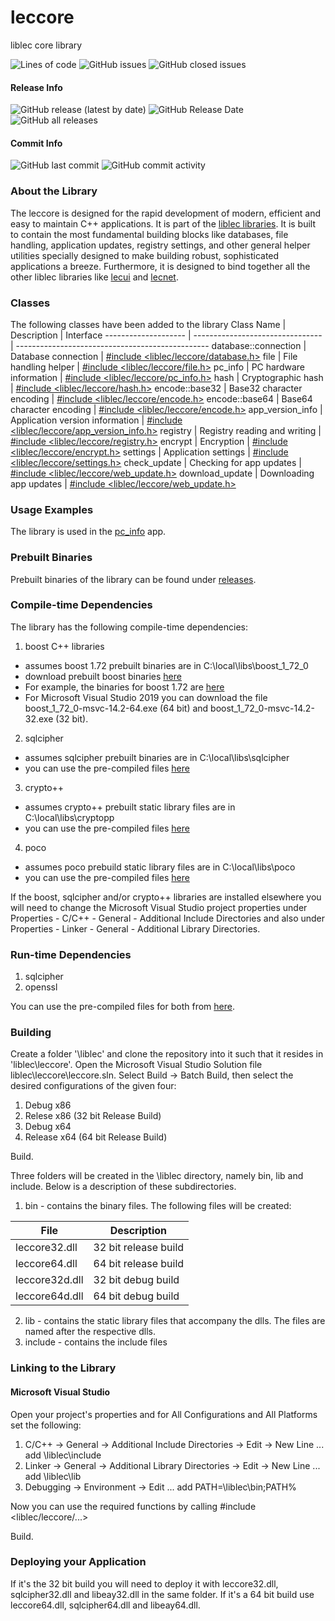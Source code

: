# leccore
liblec core library

<p>
  <img alt="Lines of code" src="https://img.shields.io/tokei/lines/github/alecmus/leccore">
  <img alt="GitHub issues" src="https://img.shields.io/github/issues-raw/alecmus/leccore">
  <img alt="GitHub closed issues" src="https://img.shields.io/github/issues-closed-raw/alecmus/leccore">
</p>

#### Release Info
<p>
  <img alt="GitHub release (latest by date)" src="https://img.shields.io/github/v/release/alecmus/leccore">
  <img alt="GitHub Release Date" src="https://img.shields.io/github/release-date/alecmus/leccore">
  <img alt="GitHub all releases" src="https://img.shields.io/github/downloads/alecmus/leccore/total">
</p>

#### Commit Info
<p>
  <img alt="GitHub last commit" src="https://img.shields.io/github/last-commit/alecmus/leccore">
  <img alt="GitHub commit activity" src="https://img.shields.io/github/commit-activity/y/alecmus/leccore">
</p>

### About the Library
The leccore is designed for the rapid development of modern, efficient and easy to maintain C++ applications.
It is part of the [liblec libraries](https://github.com/alecmus/liblec). It is built to contain the most
fundamental building blocks like databases, file handling, application updates, registry settings, and other general helper utilities
specially designed to make building robust, sophisticated applications a breeze. Furthermore, it is designed to
bind together all the other liblec libraries like [lecui](https://github.com/alecmus/lecui) and
[lecnet](https://github.com/alecmus/lecnet).

### Classes
The following classes have been added to the library
Class Name           | Description                      | Interface
-------------------- | -------------------------------- | ------------------------------------------------
database::connection | Database connection              | [#include <liblec/leccore/database.h>](https://github.com/alecmus/leccore/blob/master/database.h)
file                 | File handling helper             | [#include <liblec/leccore/file.h>](https://github.com/alecmus/leccore/blob/master/file.h)
pc_info              | PC hardware information          | [#include <liblec/leccore/pc_info.h>](https://github.com/alecmus/leccore/blob/master/pc_info.h)
hash                 | Cryptographic hash               | [#include <liblec/leccore/hash.h>](https://github.com/alecmus/leccore/blob/master/hash.h)
encode::base32       | Base32 character encoding        | [#include <liblec/leccore/encode.h>](https://github.com/alecmus/leccore/blob/master/encode.h)
encode::base64       | Base64 character encoding        | [#include <liblec/leccore/encode.h>](https://github.com/alecmus/leccore/blob/master/encode.h)
app_version_info     | Application version information  | [#include <liblec/leccore/app_version_info.h>](https://github.com/alecmus/leccore/blob/master/app_version_info.h)
registry             | Registry reading and writing     | [#include <liblec/leccore/registry.h>](https://github.com/alecmus/leccore/blob/master/registry.h)
encrypt              | Encryption                       | [#include <liblec/leccore/encrypt.h>](https://github.com/alecmus/leccore/blob/master/encrypt.h)
settings             | Application settings             | [#include <liblec/leccore/settings.h>](https://github.com/alecmus/leccore/blob/master/settings.h)
check_update         | Checking for app updates         | [#include <liblec/leccore/web_update.h>](https://github.com/alecmus/leccore/blob/master/web_update.h)
download_update      | Downloading app updates          | [#include <liblec/leccore/web_update.h>](https://github.com/alecmus/leccore/blob/master/web_update.h)

### Usage Examples
The library is used in the [pc_info](https://github.com/alecmus/pc_info) app.

### Prebuilt Binaries
Prebuilt binaries of the library can be found under
[releases](https://github.com/alecmus/leccore/releases).

### Compile-time Dependencies
The library has the following compile-time dependencies:
1. boost C++ libraries
* assumes boost 1.72 prebuilt binaries are in C:\local\libs\boost_1_72_0
* download prebuilt boost binaries [here](https://sourceforge.net/projects/boost/files/boost-binaries/)
* For example, the binaries for boost 1.72 are [here](https://sourceforge.net/projects/boost/files/boost-binaries/1.72.0/)
* For Microsoft Visual Studio 2019 you can download the file boost_1_72_0-msvc-14.2-64.exe (64 bit)
and boost_1_72_0-msvc-14.2-32.exe (32 bit).
2. sqlcipher
* assumes sqlcipher prebuilt binaries are in C:\local\libs\sqlcipher
* you can use the pre-compiled files [here](https://github.com/alecmus/files/tree/master/sqlcipher)
3. crypto++
* assumes crypto++ prebuilt static library files are in C:\local\libs\cryptopp
* you can use the pre-compiled files [here](https://github.com/alecmus/files/tree/master/cryptopp)
4. poco
* assumes poco prebuild static library files are in C:\local\libs\poco
* you can use the pre-compiled files [here](https://github.com/alecmus/files/tree/master/poco)

If the boost, sqlcipher and/or crypto++ libraries are installed elsewhere you will need to change the Microsoft Visual Studio project
properties under Properties - C/C++ - General - Additional Include Directories and also under
Properties - Linker - General - Additional Library Directories.

### Run-time Dependencies
1. sqlcipher
2. openssl

You can use the pre-compiled files for both from [here](https://github.com/alecmus/files).

### Building
Create a folder '\liblec' and clone the repository into it such that it resides in 'liblec\leccore'. Open the Microsoft Visual Studio Solution file liblec\leccore\leccore.sln. Select Build -> Batch Build, then select the desired configurations of the given four:
1. Debug x86
2. Relese x86 (32 bit Release Build)
3. Debug x64
4. Release x64 (64 bit Release Build)

Build.

Three folders will be created in the \liblec directory, namely bin, lib and include. Below is a description of these subdirectories.

1. bin - contains the binary files. The following files will be created:

File             | Description
---------------- | ------------------------------------
leccore32.dll    | 32 bit release build
leccore64.dll    | 64 bit release build
leccore32d.dll   | 32 bit debug build
leccore64d.dll   | 64 bit debug build

2. lib - contains the static library files that accompany the dlls. The files are named after the respective dlls.
3. include - contains the include files

### Linking to the Library

#### Microsoft Visual Studio
Open your project's properties and for All Configurations and All Platforms set the following:
1. C/C++ -> General -> Additional Include Directories -> Edit -> New Line ... add \liblec\include
2. Linker -> General -> Additional Library Directories -> Edit -> New Line ... add \liblec\lib
3. Debugging -> Environment -> Edit ... add PATH=\liblec\bin;PATH%

Now you can use the required functions by calling #include <liblec/leccore/...>

Build.

### Deploying your Application
If it's the 32 bit build you will need to deploy it with leccore32.dll, sqlcipher32.dll and libeay32.dll in the same folder. If it's a
64 bit build use leccore64.dll, sqlcipher64.dll and libeay64.dll.
